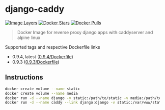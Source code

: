 # django-caddy

[![Image Layers](https://images.microbadger.com/badges/image/lgatica/django-caddy.svg)](http://microbadger.com/images/lgatica/django-caddy)
[![Docker Stars](https://img.shields.io/docker/stars/lgatica/django-caddy.svg)](https://hub.docker.com/r/lgatica/django-caddy/)
[![Docker Pulls](https://img.shields.io/docker/pulls/lgatica/django-caddy.svg)](https://hub.docker.com/r/lgatica/django-caddy/)

> Docker Image for reverse proxy django apps with caddyserver and alpine linux

Supported tags and respective Dockerfile links

- 0.9.4, latest ([0.9.4/Dockerfile](https://github.com/lgaticaq/django-caddy/blob/master/0.9.4/Dockerfile))
- 0.9.3 ([0.9.3/Dockerfile](https://github.com/lgaticaq/django-caddy/blob/master/0.9.3/Dockerfile))

## Instructions

```bash
docker create volume --name static
docker create volume --name media
docker run -d --name django -v static:/path/to/static -v media:/path/to/media -e PORT 8000 your-django-image-with-gunicorn
docker run -d --name caddy --link django:django -v static:/var/www/static -v media:/var/www/media -e PORT 8000 lgatica/django-caddy
```
